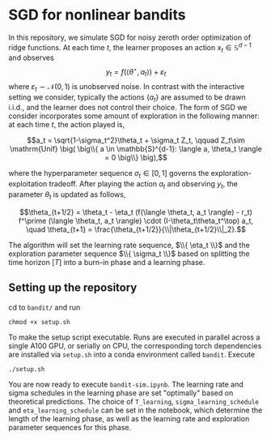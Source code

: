# SGD for nonlinear bandits
In this repository, we simulate SGD for noisy zeroth order optimization of ridge functions.
At each time $t$, the learner proposes an action $x_t \in \mathbb{S}^{d-1}$ and observes
$$y_t = f(\langle \theta^\star, a_t \rangle) + \varepsilon_t$$
where $\varepsilon_t \sim \mathcal{N} (0,1)$ is unobserved noise. In contrast with the interactive setting we consider, typically the actions $\{ a_t \}$ are assumed to be drawn i.i.d., and the learner does not control their choice. The form of SGD we consider incorporates some amount of exploration in the following manner: at each time $t$, the action played is,

$$a_t = \sqrt{1-\sigma_t^2}\theta_t + \sigma_t Z_t, \qquad Z_t\sim \mathrm{Unif} \big( \big\\{ a \in \mathbb{S}^{d-1}: \langle a, \theta_t \rangle = 0 \big\\} \big),$$

where the hyperparameter sequence $\sigma_t\in [0,1]$ governs the exploration-exploitation tradeoff. After playing the action $a_t$ and observing $y_t$, the parameter $\theta_t$ is updated as follows,

$$\theta_{t+1/2} = \theta_t - \eta_t (f(\langle \theta_t, a_t \rangle) - r_t) f^\prime (\langle \theta_t, a_t \rangle) \cdot (I-\theta_t\theta_t^\top) a_t, \quad \theta_{t+1} = \frac{\theta_{t+1/2}}{\\|\theta_{t+1/2}\\|_2}.$$

The algorithm will set the learning rate sequence, $\\{ \eta_t \\}$ and the exploration parameter sequence $\\{ \sigma_t \\}$ based on splitting the time horizon $[T]$ into a burn-in phase and a learning phase.

## Setting up the repository

cd to `bandit/` and run

```
chmod +x setup.sh
```

To make the setup script executable. Runs are executed in parallel across a single A100 GPU, or serially on CPU, the corresponding torch dependencies are installed via `setup.sh` into a conda environment called `bandit`. Execute

```
./setup.sh
```

You are now ready to execute `bandit-sim.ipynb`. The learning rate and sigma schedules in the learning phase are set "optimally" based on theoretical predictions. The choice of  `T_learning`, `sigma_learning_schedule` and 
`eta_learning_schedule` can be set in the notebook, which determine the length of the learning phase, as well as the learning rate and exploration parameter sequences for this phase.